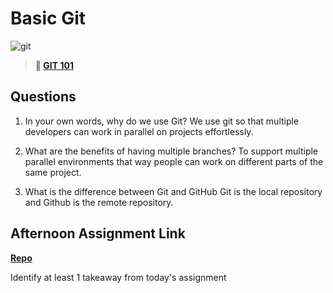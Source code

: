 # Basic Git

![git](https://git-scm.com/images/branching-illustration@2x.png)

> **📖 [GIT 101](https://codeworksacademy.com/fs-student-guide/resources/wk1/01-GIT)**

## Questions

1. In your own words, why do we use Git?
We use git so that multiple developers can work in parallel on projects effortlessly.

2. What are the benefits of having multiple branches?
To support multiple parallel environments that way people can work on different parts of the same project.

3. What is the difference between Git and GitHub
Git is the local repository and Github is the remote repository.

## Afternoon Assignment Link

**[Repo](https://github.com/zburkard/fs-journal)**

Identify at least 1 takeaway from today's assignment

